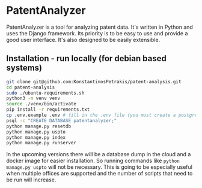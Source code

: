 # PatentAnalyzer

PatentAnalyzer is a tool for analyzing patent data. It's written in Python and uses the Django framework. Its priority is to be easy to use and provide a good user interface. It's also designed to be easily extensible. 

## Installation - run locally (for debian based systems)
```bash
git clone git@github.com:KonstantinosPetrakis/patent-analysis.git
cd patent-analysis
sudo ./ubuntu-requirements.sh
python3 -m venv venv
source ./venv/bin/activate
pip install -r requirements.txt
cp .env.example .env # fill in the .env file (you must create a postgres db and install the trigram extension)
psql -c "CREATE DATABASE patentanalyzer;"
python manage.py resetdb
python manage.py uspto
python manage.py index
python manage.py runserver
```

In the upcoming versions there will be a database dump in the cloud and a docker image for easier installation. So running commands like `python manage.py uspto` will not be necessary.
This is going to be especially useful when multiple offices are supported and the number of scripts that need to be run will increase.
